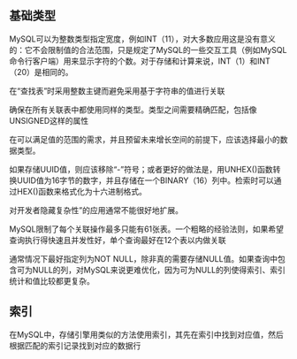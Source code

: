 ## 基础类型

MySQL可以为整数类型指定宽度，例如INT（11），对大多数应用这是没有意义的：它不会限制值的合法范围，只是规定了MySQL的一些交互工具（例如MySQL命令行客户端）用来显示字符的个数。对于存储和计算来说，INT（1）和INT（20）是相同的。

在“查找表”时采用整数主键而避免采用基于字符串的值进行关联

确保在所有关联表中都使用同样的类型。类型之间需要精确匹配，包括像UNSIGNED这样的属性

在可以满足值的范围的需求，并且预留未来增长空间的前提下，应该选择最小的数据类型。

如果存储UUID值，则应该移除“-”符号；或者更好的做法是，用UNHEX()函数转换UUID值为16字节的数字，并且存储在一个BINARY（16）列中。检索时可以通过HEX()函数来格式化为十六进制格式。

对开发者隐藏复杂性”的应用通常不能很好地扩展。

MySQL限制了每个关联操作最多只能有61张表。一个粗略的经验法则，如果希望查询执行得快速且并发性好，单个查询最好在12个表以内做关联

通常情况下最好指定列为NOT NULL，除非真的需要存储NULL值。如果查询中包含可为NULL的列，对MySQL来说更难优化，因为可为NULL的列使得索引、索引统计和值比较都更复杂。



## 索引

在MySQL中，存储引擎用类似的方法使用索引，其先在索引中找到对应值，然后根据匹配的索引记录找到对应的数据行
